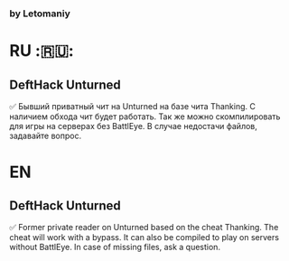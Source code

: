 ### by Letomaniy

# RU :🇷🇺:
## DeftHack Unturned

:white_check_mark: Бывший приватный чит на Unturned на базе чита Thanking. С наличием обхода чит будет работать. Так же можно скомпилировать для игры на серверах без BattlEye. В случае недостачи файлов, задавайте вопрос. 

# EN
## DeftHack Unturned

:white_check_mark: Former private reader on Unturned based on the cheat Thanking. The cheat will work with a bypass. It can also be compiled to play on servers without BattlEye. In case of missing files, ask a question.
